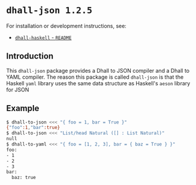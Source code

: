 # `dhall-json 1.2.5`

For installation or development instructions, see:

* [`dhall-haskell` - `README`](https://github.com/dhall-lang/dhall-haskell/blob/master/README.md)

## Introduction

This `dhall-json` package provides a Dhall to JSON compiler and a Dhall to YAML
compiler.  The reason this package is called `dhall-json` is that the Haskell
`yaml` library uses the same data structure as Haskell's `aeson` library for
JSON

## Example

```bash
$ dhall-to-json <<< "{ foo = 1, bar = True }"
{"foo":1,"bar":true}
$ dhall-to-json <<< "List/head Natural ([] : List Natural)"
null
$ dhall-to-yaml <<< "{ foo = [1, 2, 3], bar = { baz = True } }"
foo:
- 1
- 2
- 3
bar:
  baz: true
```
